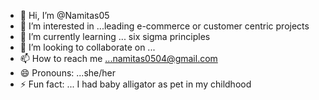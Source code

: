 - 👋 Hi, I’m @Namitas05
- 👀 I’m interested in ...leading e-commerce or customer centric projects
- 🌱 I’m currently learning ... six sigma principles 
- 💞️ I’m looking to collaborate on ...
- 📫 How to reach me ...namitas0504@gmail.com
- 😄 Pronouns: ...she/her
- ⚡ Fun fact: ... I had baby alligator as pet in my childhood

<!---
Namitas05/Namitas05 is a ✨ special ✨ repository because its `README.md` (this file) appears on your GitHub profile.
You can click the Preview link to take a look at your changes.
--->
